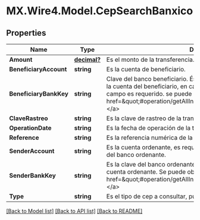 # MX.Wire4.Model.CepSearchBanxico
## Properties

Name | Type | Description | Notes
------------ | ------------- | ------------- | -------------
**Amount** | [**decimal?**](BigDecimal.md) | Es el monto de la transferencia. Ejemplo 1000.00 | 
**BeneficiaryAccount** | **string** | Es la cuenta de beneficiario. | 
**BeneficiaryBankKey** | **string** | Clave del banco beneficiario. Éste valor no esta presente si obtiene de la cuenta del beneficiario, en caso de que sea un número celular éste campo es requerido. se puede obtener del recurso de las &lt;a href&#x3D;\&quot;#operation/getAllInstitutionsUsingGET\&quot;&gt;instituciones.&lt;/a&gt; | [optional] 
**ClaveRastreo** | **string** | Es la clave de rastreo de la transferencia. | 
**OperationDate** | **string** | Es la fecha de operación de la transferencia, formato: dd-MM-yyyy. | 
**Reference** | **string** | Es la referencia numérica de la transferencia. Se valida hasta 7 dígitos. | [optional] 
**SenderAccount** | **string** | Es la cuenta ordenante, es requerida cuando se no se envía la clave del banco ordenante. | [optional] 
**SenderBankKey** | **string** | Es la clave del banco ordenante, es requerida cuando no se envía la cuenta ordenante.  Se puede obtener del recurso de las &lt;a href&#x3D;\&quot;#operation/getAllInstitutionsUsingGET\&quot;&gt;instituciones.&lt;/a&gt; | [optional] 
**Type** | **string** | Es el tipo de cep a consultar, puede ser SPEI o SPID. | [optional] 

[[Back to Model list]](../README.md#documentation-for-models) [[Back to API list]](../README.md#documentation-for-api-endpoints) [[Back to README]](../README.md)

